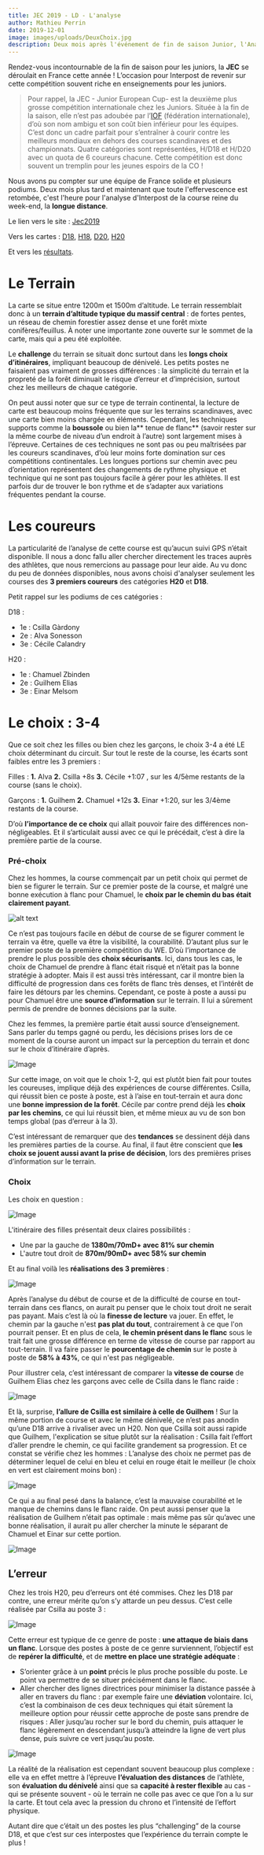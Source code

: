 ```yaml
---
title: JEC 2019 - LD - L'analyse
author: Mathieu Perrin
date: 2019-12-01
image: images/uploads/DeuxChoix.jpg
description: Deux mois après l'événement de fin de saison Junior, l'Analyse par Interpost !
---
```


Rendez-vous incontournable de la fin de saison pour les juniors, la **JEC** se déroulait en France cette année ! L’occasion pour Interpost de revenir sur cette compétition souvent riche en enseignements pour les juniors.

> Pour rappel, la JEC - Junior European Cup- est la deuxième plus grosse compétition internationale chez les Juniors. Située à la fin de la saison, elle n’est pas adoubée par l’[IOF](https://orienteering.sport/) (fédération internationale), d’où son nom ambigu et son coût bien inférieur pour les équipes. C’est donc un cadre parfait pour s’entraîner à courir contre les meilleurs mondiaux en dehors des courses scandinaves et des championnats. Quatre catégories sont représentées, H/D18 et H/D20 avec un quota de 6 coureurs chacune. Cette compétition est donc souvent un tremplin pour les jeunes espoirs de la CO !

Nous avons pu compter sur une équipe de France solide et plusieurs podiums.
Deux mois plus tard et maintenant que toute l'effervescence est retombée, c'est l'heure pour l'analyse d'Interpost de la course reine du week-end, la **longue distance**.

Le lien vers le site : [Jec2019](http://jec2019.fr/)

Vers les cartes : [D18](http://orientabonito.fr/Oo/JEC-2019/LD---JEC-du-28-09-2019-w18.gif), [H18](http://orientabonito.fr/Oo/JEC-2019/LD---JEC-du-28-09-2019-m18.gif), [D20](http://orientabonito.fr/Oo/JEC-2019/LD---JEC-du-28-09-2019-w20.gif), [H20](http://orientabonito.fr/Oo/JEC-2019/LD---JEC-du-28-09-2019-m20.gif)

Et vers les [résultats](https://www.helga-o.com/webres/index.php?lauf=2980&country=FRA).

# Le Terrain

La carte se situe entre 1200m et 1500m d’altitude. Le terrain ressemblait donc à un **terrain d’altitude typique du massif central** : de fortes pentes, un réseau de chemin forestier assez dense et une forêt mixte conifères/feuillus. À noter une importante zone ouverte sur le sommet de la carte, mais qui a peu été exploitée.

Le **challenge** du terrain se situait donc surtout dans les **longs choix d’itinéraires**, impliquant beaucoup de dénivelé. Les petits postes ne faisaient pas vraiment de grosses différences : la simplicité du terrain et la propreté de la forêt diminuait le risque d’erreur et d’imprécision, surtout chez les meilleurs de chaque catégorie.

On peut aussi noter que sur ce type de terrain continental, la lecture de carte est beaucoup moins fréquente que sur les terrains scandinaves, avec une carte bien moins chargée en éléments.
Cependant, les techniques supports comme la **boussole** ou bien la** tenue de flanc** (savoir rester sur la même courbe de niveau d’un endroit à l’autre) sont largement mises à l’épreuve. Certaines de ces techniques ne sont pas ou peu maîtrisées par les coureurs scandinaves, d’où leur moins forte domination sur ces compétitions continentales.
Les longues portions sur chemin avec peu d’orientation représentent des changements de rythme physique et technique qui ne sont pas toujours facile à gérer pour les athlètes. Il est parfois dur de trouver le bon rythme et de s’adapter aux variations fréquentes pendant la course.

# Les coureurs

La particularité de l’analyse de cette course est qu’aucun suivi GPS n’était disponible. Il nous a donc fallu aller chercher directement les traces auprès des athlètes, que nous remercions au passage pour leur aide.
Au vu donc du peu de données disponibles, nous avons choisi d'analyser seulement les courses des **3 premiers coureurs** des catégories **H20** et **D18**.

Petit rappel sur les podiums de ces catégories :

D18 :

- 1e : Csilla Gàrdony
- 2e : Alva Sonesson
- 3e : Cécile Calandry

H20 :

- 1e : Chamuel Zbinden
- 2e : Guilhem Elias
- 3e : Einar Melsom

# Le choix : 3-4

Que ce soit chez les filles ou bien chez les garçons, le choix 3-4 a été LE choix déterminant du circuit. Sur tout le reste de la course, les écarts sont faibles entre les 3 premiers :

Filles : **1.** Alva **2.** Csilla +8s **3.** Cécile +1:07 , sur les 4/5ème restants de la course (sans le choix).

Garçons : **1.** Guilhem **2.** Chamuel +12s **3.** Einar +1:20, sur les 3/4ème restants de la course.

D’où **l’importance de ce choix** qui allait pouvoir faire des différences non-négligeables. Et il s’articulait aussi avec ce qui le précédait, c’est à dire la première partie de la course.

### Pré-choix

Chez les hommes, la course commençait par un petit choix qui permet de bien se figurer le terrain.
Sur ce premier poste de la course, et malgré une bonne exécution à flanc pour Chamuel, le **choix par le chemin du bas était clairement payant**.

![alt text](images/uploads/depart-1.JPG)

Ce n’est pas toujours facile en début de course de se figurer comment le terrain va être, quelle va être la visibilité, la courabilité. D’autant plus sur le premier poste de la première compétition du WE. D’où l’importance de prendre le plus possible des **choix sécurisants**.
Ici, dans tous les cas, le choix de Chamuel de prendre à flanc était risqué et n’était pas la bonne stratégie à adopter. Mais il est aussi très intéressant, car il montre bien la difficulté de progression dans ces forêts de flanc très denses, et l’intérêt de faire les détours par les chemins.
Cependant, ce poste à poste a aussi pu pour Chamuel être une **source d’information** sur le terrain. Il lui a sûrement permis de prendre de bonnes décisions par la suite.

Chez les femmes, la première partie était aussi source d’enseignement. Sans parler du temps gagné ou perdu, les décisions prises lors de ce moment de la course auront un impact sur la perception du terrain et donc sur le choix d’itinéraire d’après.

![Image](images/uploads/ComparaisonFilles1partie.JPG)

Sur cette image, on voit que le choix 1-2, qui est plutôt bien fait pour toutes les coureuses, implique déjà des expériences de course différentes.
Csilla, qui réussit bien ce poste à poste, est à l’aise en tout-terrain et aura donc une **bonne impression de la forêt**.
Cécile par contre prend déjà les **choix par les chemins**, ce qui lui réussit bien, et même mieux au vu de son bon temps global (pas d’erreur à la 3).

C’est intéressant de remarquer que des **tendances** se dessinent déjà dans les premières parties de la course. Au final, il faut être conscient que **les choix se jouent aussi avant la prise de décision**, lors des premières prises d’information sur le terrain.

### Choix

Les choix en question :

![Image](images/uploads/DeuxChoix.jpg)

L'itinéraire des filles présentait deux claires possibilités :

- Une par la gauche de **1380m/70mD+ avec 81% sur chemin**
- L'autre tout droit de **870m/90mD+ avec 58% sur chemin**

Et au final voilà les **réalisations des 3 premières** :

![Image](images/uploads/3-4All_F.JPG)

Après l’analyse du début de course et de la difficulté de course en tout-terrain dans ces flancs, on aurait pu penser que le choix tout droit ne serait pas payant.
Mais c’est là où la **finesse de lecture** va jouer. En effet, le chemin par la gauche n'est **pas plat du tout**, contrairement à ce que l'on pourrait penser. Et en plus de cela, **le chemin présent dans le flanc** sous le trait fait une grosse différence en terme de vitesse de course par rapport au tout-terrain. Il va faire passer le **pourcentage de chemin** sur le poste à poste de **58% à 43%**, ce qui n'est pas négligeable.

Pour illustrer cela, c’est intéressant de comparer la **vitesse de course** de Guilhem Elias chez les garçons avec celle de Csilla dans le flanc raide :

![Image](images/uploads/ComparatifCsilla.JPG)

Et là, surprise, **l’allure de Csilla est similaire à celle de Guilhem** ! Sur la même portion de course et avec le même dénivelé, ce n’est pas anodin qu’une D18 arrive à rivaliser avec un H20. Non que Csilla soit aussi rapide que Guilhem, l'explication se situe plutôt sur la réalisation : Csilla fait l’effort d’aller prendre le chemin, ce qui facilite grandement sa progression.
Et ce constat se vérifie chez les hommes :
L’analyse des choix ne permet pas de déterminer lequel de celui en bleu et celui en rouge était le meilleur (le choix en vert est clairement moins bon) :

![Image](images/uploads/ChoixMen.png)

Ce qui a au final pesé dans la balance, c’est la mauvaise courabilité et le manque de chemins dans le flanc raide. On peut aussi penser que la réalisation de Guilhem n’était pas optimale : mais même pas sûr qu’avec une bonne réalisation, il aurait pu aller chercher la minute le séparant de Chamuel et Einar sur cette portion.

![Image](images/uploads/3-4All.JPG)

## L’erreur

Chez les trois H20, peu d’erreurs ont été commises. Chez les D18 par contre, une erreur mérite qu’on s’y attarde un peu dessus. C’est celle réalisée par Csilla au poste 3 :

![Image](images/uploads/Lerreur.JPG)

Cette erreur est typique de ce genre de poste : **une attaque de biais dans un flanc**. Lorsque des postes à poste de ce genre surviennent, l’objectif est de **repérer la difficulté**, et de **mettre en place une stratégie adéquate** :

- S’orienter grâce à un **point** précis le plus proche possible du poste. Le point va permettre de se situer précisément dans le flanc.
- Aller chercher des lignes directrices pour minimiser la distance passée à aller en travers du flanc : par exemple faire une **déviation** volontaire.
  Ici, c’est la combinaison de ces deux techniques qui était sûrement la meilleure option pour réussir cette approche de poste sans prendre de risques :
  Aller jusqu’au rocher sur le bord du chemin, puis attaquer le flanc légèrement en descendant jusqu’à atteindre la ligne de vert plus dense, puis suivre ce vert jusqu’au poste.

![Image](images/uploads/Erreur1.png)

La réalité de la réalisation est cependant souvent beaucoup plus complexe : elle va en effet mettre à l’épreuve **l’évaluation des distances** de l’athlète, son **évaluation du dénivelé** ainsi que sa **capacité à rester flexible** au cas - qui se présente souvent - où le terrain ne colle pas avec ce que l’on a lu sur la carte. Et tout cela avec la pression du chrono et l’intensité de l’effort physique.

Autant dire que c’était un des postes les plus “challenging” de la course D18, et que c’est sur ces interpostes que l’expérience du terrain compte le plus !
